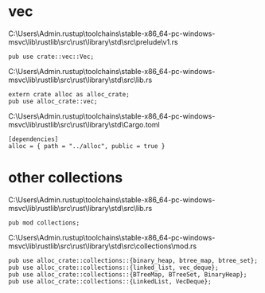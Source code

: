 # vec

C:\Users\Admin\.rustup\toolchains\stable-x86_64-pc-windows-msvc\lib\rustlib\src\rust\library\std\src\prelude\v1.rs
```
pub use crate::vec::Vec;
```

C:\Users\Admin\.rustup\toolchains\stable-x86_64-pc-windows-msvc\lib\rustlib\src\rust\library\std\src\lib.rs
```
extern crate alloc as alloc_crate;
pub use alloc_crate::vec;
```

C:\Users\Admin\.rustup\toolchains\stable-x86_64-pc-windows-msvc\lib\rustlib\src\rust\library\std\Cargo.toml
```
[dependencies]
alloc = { path = "../alloc", public = true }
```

# other collections

C:\Users\Admin\.rustup\toolchains\stable-x86_64-pc-windows-msvc\lib\rustlib\src\rust\library\std\src\lib.rs
```
pub mod collections;
```

C:\Users\Admin\.rustup\toolchains\stable-x86_64-pc-windows-msvc\lib\rustlib\src\rust\library\std\src\collections\mod.rs
```
pub use alloc_crate::collections::{binary_heap, btree_map, btree_set};
pub use alloc_crate::collections::{linked_list, vec_deque};
pub use alloc_crate::collections::{BTreeMap, BTreeSet, BinaryHeap};
pub use alloc_crate::collections::{LinkedList, VecDeque};
```
